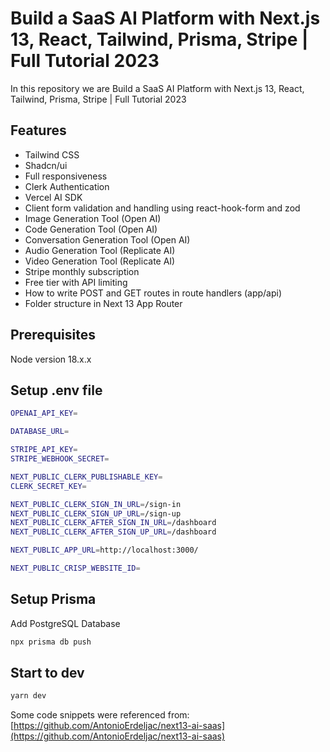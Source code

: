 # Build a SaaS AI Platform with Next.js 13, React, Tailwind, Prisma, Stripe | Full Tutorial 2023
In this repository we are Build a SaaS AI Platform with Next.js 13, React, Tailwind, Prisma, Stripe | Full Tutorial 2023

## Features
- Tailwind CSS
- Shadcn/ui
- Full responsiveness
- Clerk Authentication
- Vercel AI SDK
- Client form validation and handling using react-hook-form and zod
- Image Generation Tool (Open AI)
- Code Generation Tool (Open AI)
- Conversation Generation Tool (Open AI)
- Audio Generation Tool (Replicate AI)
- Video Generation Tool (Replicate AI)
- Stripe monthly subscription
- Free tier with API limiting
- How to write POST and GET routes in route handlers (app/api)
- Folder structure in Next 13 App Router

## Prerequisites
Node version 18.x.x
## Setup .env file

```bash
OPENAI_API_KEY=

DATABASE_URL=

STRIPE_API_KEY=
STRIPE_WEBHOOK_SECRET=

NEXT_PUBLIC_CLERK_PUBLISHABLE_KEY=
CLERK_SECRET_KEY=

NEXT_PUBLIC_CLERK_SIGN_IN_URL=/sign-in
NEXT_PUBLIC_CLERK_SIGN_UP_URL=/sign-up
NEXT_PUBLIC_CLERK_AFTER_SIGN_IN_URL=/dashboard
NEXT_PUBLIC_CLERK_AFTER_SIGN_UP_URL=/dashboard

NEXT_PUBLIC_APP_URL=http://localhost:3000/

NEXT_PUBLIC_CRISP_WEBSITE_ID=
```

## Setup Prisma
Add PostgreSQL Database

```bash
npx prisma db push
```

## Start to dev

```bash
yarn dev
```

Some code snippets were referenced from: [https://github.com/AntonioErdeljac/next13-ai-saas](https://github.com/AntonioErdeljac/next13-ai-saas)
